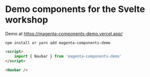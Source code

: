 # Demo components for the Svelte workshop

Demo at https://magenta-components-demo.vercel.app/

`npm install or yarn add magenta-components-demo`

```html
<script>
	import { Navbar } from 'magenta-components-demo'
</script>

<Navbar />
```
